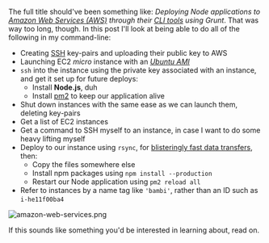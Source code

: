 The full title should've been something like: _Deploying Node applications to [Amazon Web Services (AWS)][1] through their [CLI tools][2] using Grunt_. That was way too long, though. In this post I'll look at being able to do all of the following in my command-line:

* Creating [SSH][4] key-pairs and uploading their public key to AWS
* Launching EC2 _micro_ instance with an [_Ubuntu AMI_][5]
* `ssh` into the instance using the private key associated with an instance, and get it set up for future deploys:
  * Install **Node.js**, duh
  * Install [pm2][6] to keep our application alive
* Shut down instances with the same ease as we can launch them, deleting key-pairs
* Get a list of EC2 instances
* Get a command to SSH myself to an instance, in case I want to do some heavy lifting myself
* Deploy to our instance using `rsync`, for [blisteringly fast data transfers][7], then:
  * Copy the files somewhere else
  * Install npm packages using `npm install --production`
  * Restart our Node application using `pm2 reload all`
* Refer to instances by a name tag like `'bambi'`, rather than an ID such as `i-he11f00ba4`

![amazon-web-services.png][8]

If this sounds like something you'd be interested in learning about, read on.

[1]: http://aws.amazon.com/
[2]: https://github.com/aws/aws-cli
[3]: http://aws.amazon.com/ec2
[4]: http://en.wikipedia.org/wiki/Secure_Shell#Version_2.x
[5]: http://cloud-images.ubuntu.com/releases/raring/release-20130423/
[6]: https://github.com/Unitech/pm2
[7]: https://help.ubuntu.com/community/rsync
[8]: https://i.imgur.com/Yya9AIy.png "Amazon Web Services"

